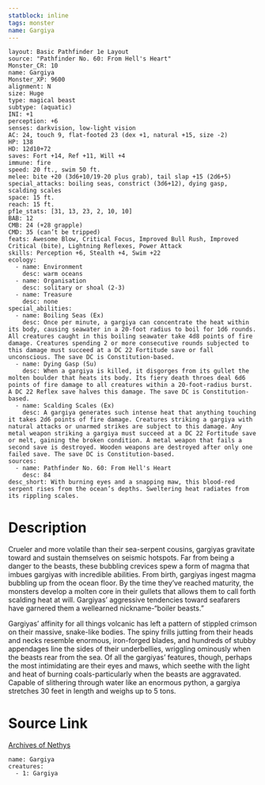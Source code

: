```yaml
---
statblock: inline
tags: monster
name: Gargiya
---
```

```statblock
layout: Basic Pathfinder 1e Layout
source: "Pathfinder No. 60: From Hell's Heart"
Monster_CR: 10
name: Gargiya
Monster_XP: 9600
alignment: N
size: Huge
type: magical beast
subtype: (aquatic)
INI: +1
perception: +6
senses: darkvision, low-light vision
AC: 24, touch 9, flat-footed 23 (dex +1, natural +15, size -2)
HP: 138
HD: 12d10+72
saves: Fort +14, Ref +11, Will +4
immune: fire
speed: 20 ft., swim 50 ft.
melee: bite +20 (3d6+10/19-20 plus grab), tail slap +15 (2d6+5)
special_attacks: boiling seas, constrict (3d6+12), dying gasp, scalding scales
space: 15 ft.
reach: 15 ft.
pf1e_stats: [31, 13, 23, 2, 10, 10]
BAB: 12
CMB: 24 (+28 grapple)
CMD: 35 (can’t be tripped)
feats: Awesome Blow, Critical Focus, Improved Bull Rush, Improved Critical (bite), Lightning Reflexes, Power Attack
skills: Perception +6, Stealth +4, Swim +22
ecology:
  - name: Environment
    desc: warm oceans
  - name: Organisation
    desc: solitary or shoal (2-3)
  - name: Treasure
    desc: none
special_abilities:
  - name: Boiling Seas (Ex)
    desc: Once per minute, a gargiya can concentrate the heat within its body, causing seawater in a 20-foot radius to boil for 1d6 rounds. All creatures caught in this boiling seawater take 4d8 points of fire damage. Creatures spending 2 or more consecutive rounds subjected to this damage must succeed at a DC 22 Fortitude save or fall unconscious. The save DC is Constitution-based.
  - name: Dying Gasp (Su)
    desc: When a gargiya is killed, it disgorges from its gullet the molten boulder that heats its body. Its fiery death throes deal 6d6 points of fire damage to all creatures within a 20-foot-radius burst. A DC 22 Reflex save halves this damage. The save DC is Constitution-based.
  - name: Scalding Scales (Ex)
    desc: A gargiya generates such intense heat that anything touching it takes 2d6 points of fire damage. Creatures striking a gargiya with natural attacks or unarmed strikes are subject to this damage. Any metal weapon striking a gargiya must succeed at a DC 22 Fortitude save or melt, gaining the broken condition. A metal weapon that fails a second save is destroyed. Wooden weapons are destroyed after only one failed save. The save DC is Constitution-based.
sources:
  - name: Pathfinder No. 60: From Hell's Heart
    desc: 84
desc_short: With burning eyes and a snapping maw, this blood-red serpent rises from the ocean’s depths. Sweltering heat radiates from its rippling scales.
```
# Description
Crueler and more volatile than their sea-serpent cousins, gargiyas gravitate toward and sustain themselves on seismic hotspots. Far from being a danger to the beasts, these bubbling crevices spew a form of magma that imbues gargiyas with incredible abilities. From birth, gargiyas ingest magma bubbling up from the ocean floor. By the time they’ve reached maturity, the monsters develop a molten core in their gullets that allows them to call forth scalding heat at will. Gargiyas’ aggressive tendencies toward seafarers have garnered them a wellearned nickname-“boiler beasts.”

Gargiyas’ affinity for all things volcanic has left a pattern of stippled crimson on their massive, snake-like bodies. The spiny frills jutting from their heads and necks resemble enormous, iron-forged blades, and hundreds of stubby appendages line the sides of their underbellies, wriggling ominously when the beasts rear from the sea. Of all the gargiyas’ features, though, perhaps the most intimidating are their eyes and maws, which seethe with the light and heat of burning coals-particularly when the beasts are aggravated. Capable of slithering through water like an enormous python, a gargiya stretches 30 feet in length and weighs up to 5 tons.
# Source Link
[Archives of Nethys](https://aonprd.com/MonsterDisplay.aspx?ItemName=Gargiya)
```encounter-table
name: Gargiya
creatures:
  - 1: Gargiya
```
